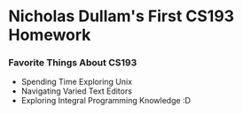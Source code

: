 # Nicholas Dullam's First CS193 Homework

### Favorite Things About CS193
- Spending Time Exploring Unix
- Navigating Varied Text Editors
- Exploring Integral Programming Knowledge :D

